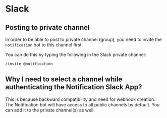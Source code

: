 # Slack

## Posting to private channel

In order to be able to post to private channel (group), you need to invite the `notification` bot to this channel first.

You can do this by typing the following in the Slack private channel:

```
/invite @notification
```

## Why I need to select a channel while authenticating the Notification Slack App?

This is because backward compatibility and need for webhook creation. The Notification bot will have access to all public channels by default. You can add it to the private channel(s) as well.
